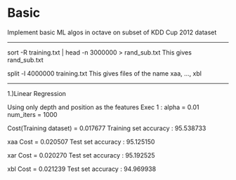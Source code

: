 Basic
=====

Implement basic ML algos in octave on subset of KDD Cup 2012 dataset 

-----------------------------------------------------------------------------

sort -R training.txt | head -n 3000000 > rand_sub.txt
	This gives rand_sub.txt

split -l 4000000 training.txt 
	This gives files of the name xaa, ..., xbl

*****************************************************************************
1.)Linear Regression

Using only depth and position as the features
Exec 1 :
alpha = 0.01
num_iters = 1000

Cost(Training dataset) = 0.017677 
Training set accuracy : 95.538733

xaa
Cost = 0.020507 
Test set accuracy : 95.125150

xar
Cost = 0.020270 
Test set accuracy : 95.192525

xbl
Cost = 0.021239 
Test set accuracy : 94.969938 





